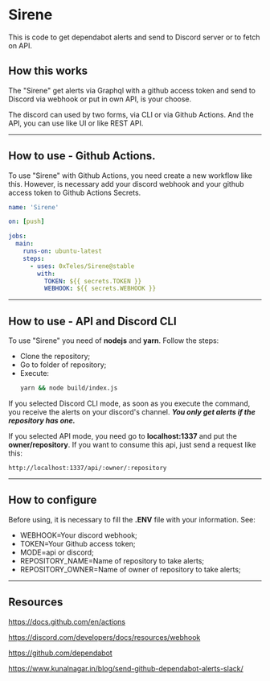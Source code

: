 # Sirene
This is code to get dependabot alerts and send to Discord server or to fetch on API.

## How this works

The "Sirene" get alerts via Graphql with a github access token and send to Discord via webhook or put in own API, is your choose.  


The discord can used by two forms, via CLI or via Github Actions. And the API, you can use like UI or like REST API.

-------------------------------
## How to use - Github Actions.

To use "Sirene" with Github Actions, you need create a new workflow like this. However, is necessary add your discord webhook and your github access token to Github Actions Secrets.

```yaml
name: 'Sirene'

on: [push]

jobs:
  main:
    runs-on: ubuntu-latest
    steps:
      - uses: 0xTeles/Sirene@stable
        with:
          TOKEN: ${{ secrets.TOKEN }}
          WEBHOOK: ${{ secrets.WEBHOOK }}

```
-------------------------------
## How to use - API and Discord CLI

To use "Sirene" you need of **nodejs** and **yarn**. Follow the steps:

* Clone the repository;
* Go to folder of repository;
* Execute:
  ```bash 
  yarn && node build/index.js
   ```

If you selected Discord CLI mode, as soon as you execute the command, you receive the alerts on your discord's channel. ***You only get alerts if the repository has one.***

If you selected API mode, you need go to **localhost:1337** and put the **owner/repository**. If you want to consume this api, just send a request like this:
```http
http://localhost:1337/api/:owner/:repository
```
-------------------------------


## How to configure

Before using, it is necessary to fill the **.ENV** file with your information. See:
* WEBHOOK=Your discord webhook;
* TOKEN=Your Github access token;
* MODE=api or discord;
* REPOSITORY_NAME=Name of repository to take alerts;
* REPOSITORY_OWNER=Name of owner of repository to take alerts;
-------------------------------
## Resources

https://docs.github.com/en/actions

https://discord.com/developers/docs/resources/webhook

https://github.com/dependabot

https://www.kunalnagar.in/blog/send-github-dependabot-alerts-slack/
